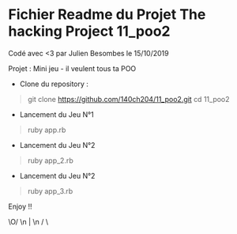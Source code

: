  <h1>Fichier Readme du Projet The hacking Project  11_poo2 </h1>

 Codé avec <3  par Julien Besombes le 15/10/2019
 
Projet : Mini jeu - il veulent tous ta POO

- Clone du repository :  

> git clone https://github.com/140ch204/11_poo2.git
> cd 11_poo2

- Lancement du Jeu N°1
> ruby app.rb

- Lancement du Jeu N°2
>ruby app_2.rb

- Lancement du Jeu N°2
>ruby app_3.rb

Enjoy !!

\O/ \n
 | \n
/ \